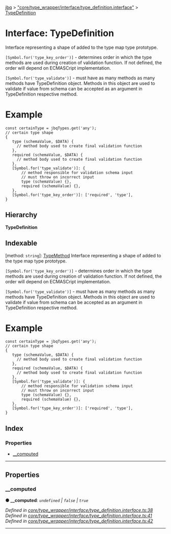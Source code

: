 [jbq](../README.md) > ["core/type_wrapper/interface/type_definition.interface"](../modules/_core_type_wrapper_interface_type_definition_interface_.md) > [TypeDefinition](../interfaces/_core_type_wrapper_interface_type_definition_interface_.typedefinition.md)

# Interface: TypeDefinition

Interface representing a shape of added to the type map type prototype.

`[Symbol.for('type_key_order')]` - determines order in which the type methods are used during creation of validation function. If not defined, the order will depend on ECMASCript implementation.

`[Symbol.for('type_validate')]` - must have as many methods as many methods have TypeDefinition object. Methods in this object are used to validate if value from schema can be accepted as an argument in TypeDefinition respective method.

Example
=======

```
const certainType = jbqTypes.get('any');
// certain type shape
{
   type (schemaValue, $DATA) {
     // method body used to create final validation function
   },
   required (schemaValue, $DATA) {
     // method body used to create final validation function
   },
   [Symbol.for('type_validate')]: {
       // method responsible for validation schema input
       // must throw on incorrect input
       type (schemaValue) {},
       required (schemaValue) {},
   },
   [Symbol.for('type_key_order')]: ['required', 'type'],
}
```

## Hierarchy

**TypeDefinition**

## Indexable

\[method: `string`\]:&nbsp;[TypeMethod](_core_type_wrapper_interface_type_method_interface_.typemethod.md)
Interface representing a shape of added to the type map type prototype.

`[Symbol.for('type_key_order')]` - determines order in which the type methods are used during creation of validation function. If not defined, the order will depend on ECMASCript implementation.

`[Symbol.for('type_validate')]` - must have as many methods as many methods have TypeDefinition object. Methods in this object are used to validate if value from schema can be accepted as an argument in TypeDefinition respective method.

Example
=======

```
const certainType = jbqTypes.get('any');
// certain type shape
{
   type (schemaValue, $DATA) {
     // method body used to create final validation function
   },
   required (schemaValue, $DATA) {
     // method body used to create final validation function
   },
   [Symbol.for('type_validate')]: {
       // method responsible for validation schema input
       // must throw on incorrect input
       type (schemaValue) {},
       required (schemaValue) {},
   },
   [Symbol.for('type_key_order')]: ['required', 'type'],
}
```

## Index

### Properties

* [__computed](_core_type_wrapper_interface_type_definition_interface_.typedefinition.md#__computed)

---

## Properties

<a id="__computed"></a>

###  __computed

**● __computed**: *`undefined` \| `false` \| `true`*

*Defined in [core/type_wrapper/interface/type_definition.interface.ts:38](https://github.com/krnik/vjs-validator/blob/6a6427a/src/core/type_wrapper/interface/type_definition.interface.ts#L38)*
*Defined in [core/type_wrapper/interface/type_definition.interface.ts:41](https://github.com/krnik/vjs-validator/blob/6a6427a/src/core/type_wrapper/interface/type_definition.interface.ts#L41)*
*Defined in [core/type_wrapper/interface/type_definition.interface.ts:42](https://github.com/krnik/vjs-validator/blob/6a6427a/src/core/type_wrapper/interface/type_definition.interface.ts#L42)*

___

